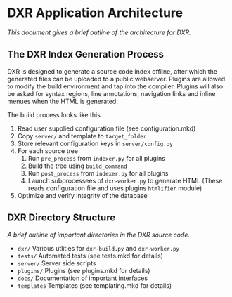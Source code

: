 DXR Application Architecture
============================
_This document gives a brief outline of the architecture for DXR._


The DXR Index Generation Process
--------------------------------
DXR is designed to generate a source code index offline, after which the
generated files can be uploaded to a public webserver. Plugins are allowed to
modify the build environment and tap into the compiler. Plugins will also be
asked for syntax regions, line annotations, navigation links and inline menues
when the HTML is generated.

The build process looks like this.

 1. Read user supplied configuration file (see configuration.mkd)
 2. Copy `server/` and template to `target_folder`
 3. Store relevant configuration keys in `server/config.py`
 4. For each source tree
    1. Run `pre_process` from `indexer.py` for all plugins
    2. Build the tree using `build_command`
    3. Run `post_process` from `indexer.py` for all plugins
    4. Launch subprocessees of `dxr-worker.py` to generate HTML
       (These reads configuration file and uses plugins `htmlifier` module)
 5. Optimize and verify integrity of the database


DXR Directory Structure
-----------------------
_A brief outline of important directories in the DXR source code._

 - `dxr/`               Various utlities for `dxr-build.py` and `dxr-worker.py`
 - `tests/`             Automated tests (see tests.mkd for details)
 - `server/`            Server side scripts
 - `plugins/`           Plugins (see plugins.mkd for details)
 - `docs/`              Documentation of important interfaces
 - `templates`          Templates (see templating.mkd for details)
